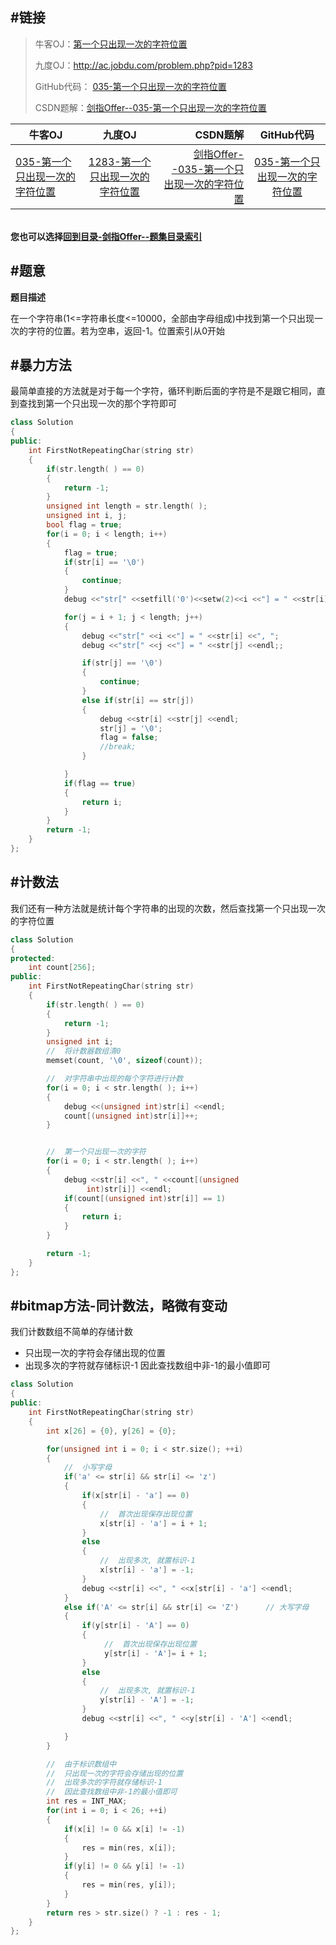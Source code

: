 #链接
-------
>牛客OJ：[第一个只出现一次的字符位置](http://www.nowcoder.com/practice/1c82e8cf713b4bbeb2a5b31cf5b0417c?tpId=13&tqId=11187&rp=2&ru=%2Fta%2Fcoding-interviews&qru=%2Fta%2Fcoding-interviews%2Fquestion-ranking)
>
>九度OJ：http://ac.jobdu.com/problem.php?pid=1283
>
>GitHub代码： [035-第一个只出现一次的字符位置](https://github.com/gatieme/CodingInterviews/tree/master/035-第一个只出现一次的字符位置)
>
>CSDN题解：[剑指Offer--035-第一个只出现一次的字符位置](http://blog.csdn.net/gatieme/article/details/51319158)


| 牛客OJ | 九度OJ | CSDN题解 | GitHub代码 |
| ------ |:------:| --------:|:----------:|
|[035-第一个只出现一次的字符位置](http://www.nowcoder.com/practice/1c82e8cf713b4bbeb2a5b31cf5b0417c?tpId=13&tqId=11187&rp=2&ru=%2Fta%2Fcoding-interviews&qru=%2Fta%2Fcoding-interviews%2Fquestion-ranking) | [1283-第一个只出现一次的字符位置](http://ac.jobdu.com/problem.php?pid=1283) | [剑指Offer--035-第一个只出现一次的字符位置](http://blog.csdn.net/gatieme/article/details/51319158) | [035-第一个只出现一次的字符位置](https://github.com/gatieme/CodingInterviews/tree/master/035-第一个只出现一次的字符位置) |




<br>**您也可以选择[回到目录-剑指Offer--题集目录索引](http://blog.csdn.net/gatieme/article/details/51916802)**





#题意
-------

**题目描述**

在一个字符串(1<=字符串长度<=10000，全部由字母组成)中找到第一个只出现一次的字符的位置。若为空串，返回-1。位置索引从0开始


#暴力方法
-------

最简单直接的方法就是对于每一个字符，循环判断后面的字符是不是跟它相同，直到查找到第一个只出现一次的那个字符即可

```cpp
class Solution
{
public:
    int FirstNotRepeatingChar(string str)
    {
        if(str.length( ) == 0)
        {
            return -1;
        }
        unsigned int length = str.length( );
        unsigned int i, j;
        bool flag = true;
        for(i = 0; i < length; i++)
        {
            flag = true;
            if(str[i] == '\0')
            {
                continue;
            }
            debug <<"str[" <<setfill('0')<<setw(2)<<i <<"] = " <<str[i] <<endl;

            for(j = i + 1; j < length; j++)
            {
                debug <<"str[" <<i <<"] = " <<str[i] <<", ";
                debug <<"str[" <<j <<"] = " <<str[j] <<endl;;

                if(str[j] == '\0')
                {
                    continue;
                }
                else if(str[i] == str[j])
                {
                    debug <<str[i] <<str[j] <<endl;
                    str[j] = '\0';
                    flag = false;
                    //break;
                }

            }
            if(flag == true)
            {
                return i;
            }
        }
        return -1;
    }
};
```


#计数法
-------

我们还有一种方法就是统计每个字符串的出现的次数，然后查找第一个只出现一次的字符位置

```cpp
class Solution
{
protected:
    int count[256];
public:
    int FirstNotRepeatingChar(string str)
    {
        if(str.length( ) == 0)
        {
            return -1;
        }
        unsigned int i;
        //  将计数器数组清0
        memset(count, '\0', sizeof(count));

        //  对字符串中出现的每个字符进行计数
        for(i = 0; i < str.length( ); i++)
        {
            debug <<(unsigned int)str[i] <<endl;
            count[(unsigned int)str[i]]++;
        }


        //  第一个只出现一次的字符
        for(i = 0; i < str.length( ); i++)
        {
            debug <<str[i] <<", " <<count[(unsigned
                 int)str[i]] <<endl;
            if(count[(unsigned int)str[i]] == 1)
            {
                return i;
            }
        }

        return -1;
    }
};
```


#bitmap方法-同计数法，略微有变动
-------

我们计数数组不简单的存储计数
* 只出现一次的字符会存储出现的位置
* 出现多次的字符就存储标识-1
因此查找数组中非-1的最小值即可



```cpp
class Solution
{
public:
    int FirstNotRepeatingChar(string str)
    {
        int x[26] = {0}, y[26] = {0};

        for(unsigned int i = 0; i < str.size(); ++i)
        {
            //  小写字母
            if('a' <= str[i] && str[i] <= 'z')
            {
                if(x[str[i] - 'a'] == 0)
                {
                    //  首次出现保存出现位置
                    x[str[i] - 'a'] = i + 1;
                }
                else
                {
                    //  出现多次, 就置标识-1
                    x[str[i] - 'a'] = -1;
                }
                debug <<str[i] <<", " <<x[str[i] - 'a'] <<endl;
            }
            else if('A' <= str[i] && str[i] <= 'Z')      // 大写字母
            {
                if(y[str[i] - 'A'] == 0)
                {
                     //  首次出现保存出现位置
                     y[str[i] - 'A']= i + 1;
                }
                else
                {
                    //  出现多次, 就置标识-1
                    y[str[i] - 'A'] = -1;
                }
                debug <<str[i] <<", " <<y[str[i] - 'A'] <<endl;

            }
        }

        //  由于标识数组中
        //  只出现一次的字符会存储出现的位置
        //  出现多次的字符就存储标识-1
        //  因此查找数组中非-1的最小值即可
        int res = INT_MAX;
        for(int i = 0; i < 26; ++i)
        {
            if(x[i] != 0 && x[i] != -1)
            {
                res = min(res, x[i]);
            }
            if(y[i] != 0 && y[i] != -1)
            {
                res = min(res, y[i]);
            }
        }
        return res > str.size() ? -1 : res - 1;
    }
};
```
